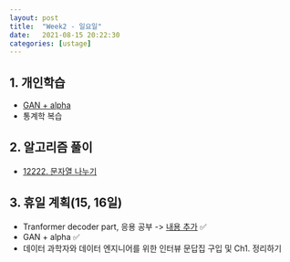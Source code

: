 ```yaml
---
layout: post
title:  "Week2 - 일요일"
date:   2021-08-15 20:22:30
categories: [ustage]
---
```


## 1. 개인학습
* [GAN + alpha](https://kyunghyunlim.github.io/ml_ai/2021/08/15/gp.html)
* 통계학 복습

## 2. 알고리즘 풀이
* [12222. 문자열 나누기](https://kyunghyunlim.github.io/algorithm/2021/08/15/SWEA_12222.html)

## 3. 휴일 계획(15, 16일)
* Tranformer decoder part, 응용 공부 -> [내용 추가](https://kyunghyunlim.github.io/ml_ai/2021/08/12/transformer.html) ✅
* GAN + alpha ✅
* 데이터 과학자와 데이터 엔지니어를 위한 인터뷰 문답집 구입 및 Ch1. 정리하기

	

